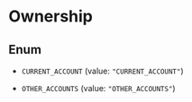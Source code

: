 

# Ownership

## Enum


* `CURRENT_ACCOUNT` (value: `"CURRENT_ACCOUNT"`)

* `OTHER_ACCOUNTS` (value: `"OTHER_ACCOUNTS"`)



